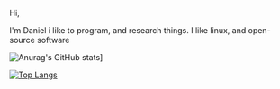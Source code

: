Hi,

I'm Daniel i like to program, and research things. 
I like linux, and open-source software

![Anurag's GitHub stats](https://github-readme-stats.vercel.app/api?username=IIOrochiII&show_icons=true&theme=dark)]

[![Top Langs](https://github-readme-stats.vercel.app/api/top-langs/?username=IIOrochiII&show_icons=true&theme=dark)](https://github.com/anuraghazra/github-readme-stats)
<!---
IIOrochiII/IIOrochiII is a ✨ special ✨ repository because its `README.md` (this file) appears on your GitHub profile.
You can click the Preview link to take a look at your changes.
--->
